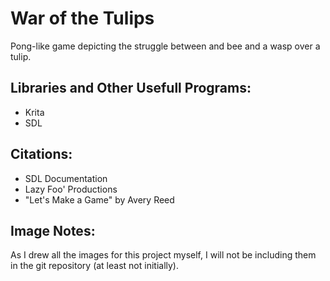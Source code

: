 # War of the Tulips

Pong-like game depicting the struggle between and bee and a wasp over a tulip.

## Libraries and Other Usefull Programs:

- Krita
- SDL

## Citations:

- SDL Documentation
- Lazy Foo' Productions
- "Let's Make a Game" by Avery Reed



## Image Notes:

As I drew all the images for this project myself, I will not be including them in the git repository (at least not initially).